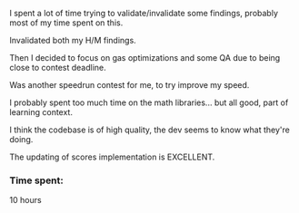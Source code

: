 I spent a lot of time trying to validate/invalidate some findings, probably most of my time spent on this.

Invalidated both my H/M findings.

Then I decided to focus on gas optimizations and some QA due to being close to contest deadline.

Was another speedrun contest for me, to try improve my speed.

I probably spent too much time on the math libraries... but all good, part of learning context.

I think the codebase is of high quality, the dev seems to know what they're doing.

The updating of scores implementation is EXCELLENT.

### Time spent:
10 hours